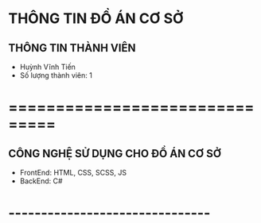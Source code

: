 # THÔNG TIN ĐỒ ÁN CƠ SỞ
## THÔNG TIN THÀNH VIÊN
* Huỳnh Vĩnh Tiến 
* Số lượng thành viên: 1
# ===============================
## CÔNG NGHỆ SỬ DỤNG CHO ĐỒ ÁN CƠ SỞ
* FrontEnd: HTML, CSS, SCSS, JS
* BackEnd: C# 
# -------------------------------
